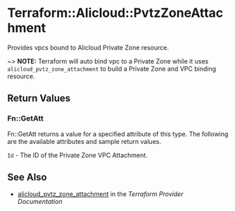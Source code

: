 # Terraform::Alicloud::PvtzZoneAttachment

Provides vpcs bound to Alicloud Private Zone resource.

~> **NOTE:** Terraform will auto bind vpc to a Private Zone while it uses `alicloud_pvtz_zone_attachment` to build a Private Zone and VPC binding resource.

## Return Values

### Fn::GetAtt

Fn::GetAtt returns a value for a specified attribute of this type. The following are the available attributes and sample return values.

`Id` - The ID of the Private Zone VPC Attachment.

## See Also

* [alicloud_pvtz_zone_attachment](https://www.terraform.io/docs/providers/alicloud/r/pvtz_zone_attachment.html) in the _Terraform Provider Documentation_